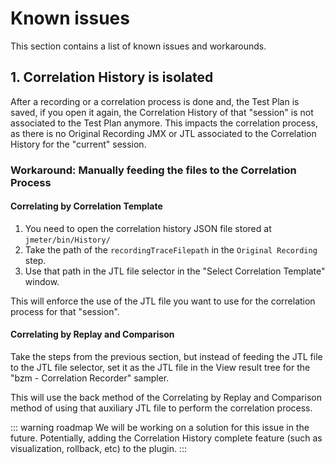 # Known issues

This section contains a list of known issues and workarounds.

## 1. Correlation History is isolated
After a recording or a correlation process is done and, the Test Plan is saved, if you open it again,
 the Correlation History of that "session" is not associated to the Test Plan anymore. This impacts the correlation
 process, as there is no Original Recording JMX or JTL associated to the Correlation History for the "current" session.

### Workaround: Manually feeding the files to the Correlation Process

#### Correlating by Correlation Template 
1. You need to open the correlation history JSON file stored at `jmeter/bin/History/`
2. Take the path of the `recordingTraceFilepath` in the `Original Recording` step.
3. Use that path in the JTL file selector in the "Select Correlation Template" window.

This will enforce the use of the JTL file you want to use for the correlation process for that "session".

#### Correlating by Replay and Comparison
Take the steps from the previous section, but instead of feeding the JTL file to the JTL file selector,
 set it as the JTL file in the View result tree for the "bzm - Correlation Recorder" sampler.

This will use the back method of the Correlating by Replay and Comparison method of using that auxiliary JTL file to
 perform the correlation process.

::: warning roadmap
We will be working on a solution for this issue in the future. Potentially, adding the Correlation History complete
feature (such as visualization, rollback, etc) to the plugin.
:::
